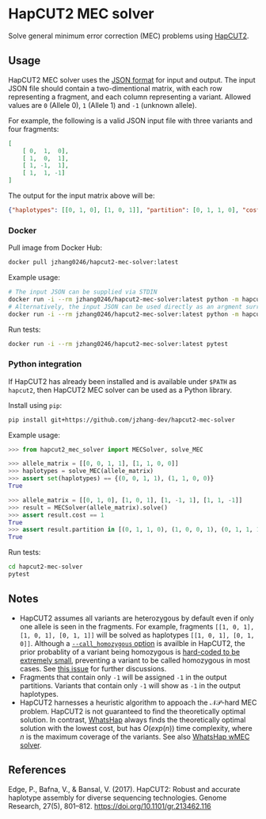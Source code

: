 # HapCUT2 MEC solver

Solve general minimum error correction (MEC) problems using [HapCUT2](https://github.com/vibansal/HapCUT2).

## Usage

HapCUT2 MEC solver uses the [JSON format](https://en.wikipedia.org/wiki/JSON) for input and output. The input JSON file should contain a two-dimentional matrix, with each row representing a fragment, and each column representing a variant. Allowed values are `0` (Allele 0), `1` (Allele 1) and `-1` (unknown allele). 

For example, the following is a valid JSON input file with three variants and four fragments:

```json
[
    [ 0,  1,  0], 
    [ 1,  0,  1], 
    [ 1, -1,  1],
    [ 1,  1, -1]
]
```

The output for the input matrix above will be:

```json
{"haplotypes": [[0, 1, 0], [1, 0, 1]], "partition": [0, 1, 1, 0], "cost": 1}
```


### Docker

Pull image from Docker Hub:

```sh
docker pull jzhang0246/hapcut2-mec-solver:latest
```

Example usage: 

```sh
# The input JSON can be supplied via STDIN
docker run -i --rm jzhang0246/hapcut2-mec-solver:latest python -m hapcut2_mec_solver < example.json
# Alternatively, the input JSON can be used directly as an argment surrounded by single or double quotes. 
docker run -i --rm jzhang0246/hapcut2-mec-solver:latest python -m hapcut2_mec_solver '[[1, 0, 1], [0, 1, 0]]'
```

Run tests:

```sh
docker run -i --rm jzhang0246/hapcut2-mec-solver:latest pytest
```

### Python integration

If HapCUT2 has already been installed and is available under `$PATH` as `hapcut2`, then HapCUT2 MEC solver can be used as a Python library.

Install using `pip`:

```sh
pip install git+https://github.com/jzhang-dev/hapcut2-mec-solver
```

Example usage:

```py
>>> from hapcut2_mec_solver import MECSolver, solve_MEC

>>> allele_matrix = [[0, 0, 1, 1], [1, 1, 0, 0]]
>>> haplotypes = solve_MEC(allele_matrix)
>>> assert set(haplotypes) == {(0, 0, 1, 1), (1, 1, 0, 0)}
True

>>> allele_matrix = [[0, 1, 0], [1, 0, 1], [1, -1, 1], [1, 1, -1]]
>>> result = MECSolver(allele_matrix).solve()
>>> assert result.cost == 1
True
>>> assert result.partition in [(0, 1, 1, 0), (1, 0, 0, 1), (0, 1, 1, 1), (1, 0, 0, 0)]
True
```

Run tests:

```sh
cd hapcut2-mec-solver
pytest
```


## Notes

- HapCUT2 assumes all variants are heterozygous by default even if only one allele is seen in the fragments. For example, fragments `[[1, 0, 1], [1, 0, 1], [0, 1, 1]]` will be solved as haplotypes `[[1, 0, 1], [0, 1, 0]]`. Although a [`--call_homozygous` option](https://github.com/vibansal/HapCUT2/blob/66ee827f9130fa64ff93044227702804308f1650/hapcut2-src/optionparser.c#L201) is availble in HapCUT2, the prior probablity of a variant being homozygous is [hard-coded to be extremely small](https://github.com/vibansal/HapCUT2/blob/66ee827f9130fa64ff93044227702804308f1650/hapcut2-src/optionparser.c#L23), preventing a variant to be called homozygous in most cases. See [this issue](https://github.com/vibansal/HapCUT2/issues/110) for further discussions.  
- Fragments that contain only `-1` will be assigned `-1` in the output partitions. Variants that contain only `-1` will show as `-1` in the output haplotypes. 
- HapCUT2 harnesses a heuristic algorithm to appoach the $\mathcal{NP}$-hard MEC problem. HapCUT2 is not guaranteed to find the theoretically optimal solution. In contrast, [WhatsHap](https://whatshap.readthedocs.io/en/latest/) always finds the theoretically optimal solution with the lowest cost, but has $\mathit{O}(exp(n))$ time complexity, where $n$ is the maximum coverage of the variants. See also [WhatsHap wMEC solver](https://github.com/jzhang-dev/whatshap-wmec-solver).

## References

Edge, P., Bafna, V., & Bansal, V. (2017). HapCUT2: Robust and accurate haplotype assembly for diverse sequencing technologies. Genome Research, 27(5), 801–812. https://doi.org/10.1101/gr.213462.116



